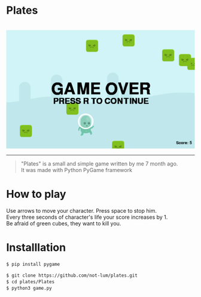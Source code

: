 <h1><b>Plates</b></h1><br>
<img src="screenshot.png"></img>
<br>
<hr>


> "Plates" is a small and simple game written by me 7 month ago.<br>
> It was made with Python PyGame framework

# How to play
Use arrows to move your character. Press space to stop him.<br>
Every three seconds of character's life your score increases by 1.<br>
Be afraid of green cubes, they want to kill you.

# Installlation
```bash
$ pip install pygame
```
```bash
$ git clone https://github.com/not-lum/plates.git
$ cd plates/Plates
$ python3 game.py
```


